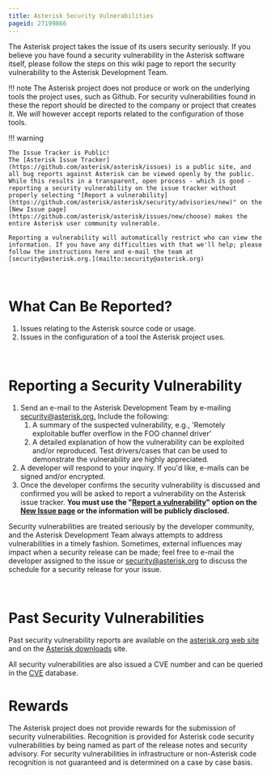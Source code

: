 ```yaml
---
title: Asterisk Security Vulnerabilities
pageid: 27199866
---
```


The Asterisk project takes the issue of its users security seriously. If you believe you have found a security vulnerability in the Asterisk software itself, please follow the steps on this wiki page to report the security vulnerability to the Asterisk Development Team.




!!! note 
    The Asterisk project does not produce or work on the underlying tools the project uses, such as Github. For security vulnerabilities found in these the report should be directed to the company or project that creates it. We *will* however accept reports related to the configuration of those tools.

      
[//]: # (end-note)





!!! warning

    The Issue Tracker is Public!
    The [Asterisk Issue Tracker](https://github.com/asterisk/asterisk/issues) is a public site, and all bug reports against Asterisk can be viewed openly by the public. While this results in a transparent, open process - which is good - reporting a security vulnerability on the issue tracker without properly selecting "[Report a vulnerability](https://github.com/asterisk/asterisk/security/advisories/new)" on the [New Issue page](https://github.com/asterisk/asterisk/issues/new/choose) makes the entire Asterisk user community vulnerable.

    Reporting a vulnerability will automatically restrict who can view the information. If you have any difficulties with that we'll help; please follow the instructions here and e-mail the team at [security@asterisk.org.](mailto:security@asterisk.org)

      
[//]: # (end-warning)



 

What Can Be Reported?
=====================

1. Issues relating to the Asterisk source code or usage.
2. Issues in the configuration of a tool the Asterisk project uses.

 

Reporting a Security Vulnerability
==================================

1. Send an e-mail to the Asterisk Development Team by e-mailing [security@asterisk.org.](mailto:security@asterisk.org) Include the following:
	1. A summary of the suspected vulnerability, e.g., 'Remotely exploitable buffer overflow in the FOO channel driver'
	2. A detailed explanation of how the vulnerability can be exploited and/or reproduced. Test drivers/cases that can be used to demonstrate the vulnerability are highly appreciated.
2. A developer will respond to your inquiry. If you'd like, e-mails can be signed and/or encrypted.
3. Once the developer confirms the security vulnerability is discussed and confirmed you will be asked to report a vulnerability on the Asterisk issue tracker. **You must use the "[Report a vulnerability](https://github.com/asterisk/asterisk/security/advisories/new)" option on the [New Issue page](https://github.com/asterisk/asterisk/issues/new/choose) or the information will be publicly disclosed.**

Security vulnerabilities are treated seriously by the developer community, and the Asterisk Development Team always attempts to address vulnerabilities in a timely fashion. Sometimes, external influences may impact when a security release can be made; feel free to e-mail the developer assigned to the issue or [security@asterisk.org](mailto:security@asterisk.org) to discuss the schedule for a security release for your issue.

 

Past Security Vulnerabilities
=============================

Past security vulnerability reports are available on the [asterisk.org web site](http://www.asterisk.org/downloads/security-advisories) and on the [Asterisk downloads](http://downloads.asterisk.org/pub/security/) site.

All security vulnerabilities are also issued a CVE number and can be queried in the [CVE](http://cve.mitre.org/) database.

Rewards
=======

The Asterisk project does not provide rewards for the submission of security vulnerabilities. Recognition is provided for Asterisk code security vulnerabilities by being named as part of the release notes and security advisory. For security vulnerabilities in infrastructure or non-Asterisk code recognition is not guaranteed and is determined on a case by case basis.

